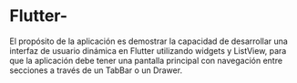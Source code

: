 # Flutter-
El propósito de la aplicación es demostrar la capacidad de desarrollar una interfaz de usuario dinámica en Flutter utilizando widgets y ListView, para que la aplicación debe tener una pantalla principal con navegación entre secciones a través de un TabBar o un Drawer. 


